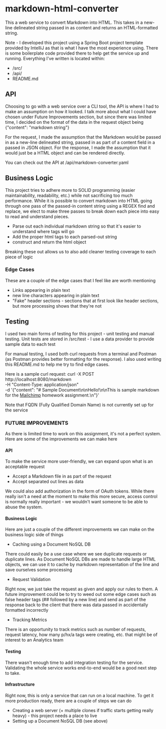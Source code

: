 # markdown-html-converter
This a web service to convert Markdown into HTML. This takes in a
new-line delineated string passed in as content and returns an HTML-formatted string.

Note - I developed this project using a Spring Boot project template provided by IntelliJ
as that is what I have the most experience using. There is some boilerplate code provided
there to help get the service up and running. Everything I've written is located within:
- /src/
- /api/
- README.md

## API
Choosing to go with a web service over a CLI tool, the API is where I had to make an assumption on how it looked. I talk
more about what I could have chosen under Future Improvements section, but since there was limited time, I decided on the
format of the data in the request object being {"content": "markdown string"}

For the request, I made the assumption that the Markdown would be passed in as a new-line delineated string, passed in as part of 
a content field in a passed in JSON object. For the response, I made the assumption that it would just be a HTML object
and can be rendered directly.

You can check out the API at /api/markdown-converter.yaml

## Business Logic
This project tries to adhere more to SOLID programming (easier maintainability, readability, etc.)
while not sacrificing too much performance. While it is possible to convert markdown into HTML
going through one pass of the passed-in content string using a REGEX find and replace, we elect to make three passes
to break down each piece into easy to read and understand pieces.
- Parse out each individual markdown string so that it's easier to understand where tags will go
- Add the proper html tags to each parsed-out string
- construct and return the html object

Breaking these out allows us to also add cleaner testing coverage to each piece of logic

### Edge Cases
These are a couple of the edge cases that I feel like are worth mentioning
- Links appearing in plain text
- new line characters appearing in plain text
- "Fake" header sections - sections that at first look like header sections, but more processing shows that they're not

## Testing
I used two main forms of testing for this project - unit testing and manual testing.
Unit tests are stored in /src/test - I use a data provider to provide sample data to each test

For manual testing, I used both curl requests from a terminal and Postman (as Postman provides better formatting
for the response). I also used writing this README.md to help me try to find edge cases.

Here is a sample curl request:
curl -X POST http://localhost:8080/markdown \
-H "Content-Type: application/json" \
-d '{"content": "# Sample Document\n\nHello!\n\nThis is sample markdown for the [Mailchimp](https://www.mailchimp.com) homework assignment.\n"}'

Note that FQDN (Fully Qualified Domain Name) is not currently set up for the service

### FUTURE IMPROVEMENTS
As there is limited time to work on this assignment, it's not a perfect system. Here are some of the
improvements we can make here

#### API
To make the service more user-friendly, we can expand upon what is an 
acceptable request
- Accept a Markdown file in as part of the request
- Accept separated out lines as data

We could also add authorization in the form of OAuth tokens. While there really isn't a need
at the moment to make this more secure, access control is normally really important - we wouldn't want someone to be
able to abuse the system.

#### Business Logic
Here are just a couple of the different improvements we can make on the business logic side
of things

- Caching using a Document NoSQL DB

There could easily be a use case where we see duplicate requests or duplicate lines.
As Document NoSQL DBs are made to handle large HTML objects, we can use it to cache by markdown
representation of the line and save ourselves some processing

- Request Validation

Right now, we just take the request as given and apply our rules to them. A future improvement could be to try to weed out
some edge cases such as false header tags (## followed by a new line) and send as part of the response back to the client
that there was data passed in accidentally formatted incorrectly

- Tracking Metrics

There is an opportunity to track metrics such as number of requests, request latency, how many p/hx/a tags were creating, etc.
that might be of interest to an Analytics team

#### Testing
There wasn't enough time to add integration testing for the service. Validating the whole service
works end-to-end would be a good next step to take.

#### Infrastructure
Right now, this is only a service that can run on a local machine. To get it more production ready, there are
a couple of steps we can do

- Creating a web server (+ multiple clones if traffic starts getting really heavy) - this project needs a place to live
- Setting up a Document NoSQL DB (see above)
